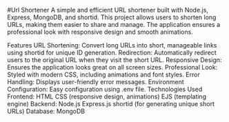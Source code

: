 #Url Shortener
A simple and efficient URL shortener built with Node.js, Express, MongoDB, and shortid. This project allows users to shorten long URLs, making them easier to share and manage. The application ensures a professional look with responsive design and smooth animations.

Features
URL Shortening: Convert long URLs into short, manageable links using shortid for unique ID generation.
Redirection: Automatically redirect users to the original URL when they visit the short URL.
Responsive Design: Ensures the application looks great on all screen sizes.
Professional Look: Styled with modern CSS, including animations and font styles.
Error Handling: Displays user-friendly error messages.
Environment Configuration: Easy configuration using .env file.
Technologies Used
Frontend:
HTML
CSS (responsive design, animations)
EJS (templating engine)
Backend:
Node.js
Express.js
shortid (for generating unique short URLs)
Database:
MongoDB
